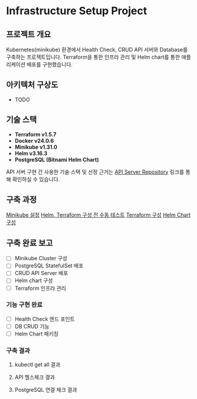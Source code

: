 # Infrastructure Setup Project

## 프로젝트 개요
Kubernetes(minikube) 환경에서 Health Check, CRUD API 서버와 Database를 구축하는 프로젝트입니다.
Terraform을 통한 인프라 관리 및 Helm chart를 통한 애플리케이션 배포를 구현했습니다.

## 아키텍처 구상도
- TODO

## 기술 스택
- **Terraform v1.5.7**
- **Docker v24.0.6**
- **Minikube v1.31.0**
- **Helm v3.16.3**
- **PostgreSQL (Bitnami Helm Chart)**

API 서버 구현 간 사용한 기술 스택 및 선정 근거는 [API Server Repository](https://github.com/sejoonkimmm/API-Repository) 링크를 통해 확인하실 수 있습니다.

## 구축 과정
[Minikube 설정](docs/minikube-setup.md)
[Helm, Terraform 구성 전 수동 테스트](docs/manual-test.md)
[Terraform 구성](docs/terraform-setup.md)
[Helm Chart 구성](docs/helm-setup.md)

## 구축 완료 보고
- [ ] Minikube Cluster 구성
- [ ] PostgreSQL StatefulSet 배포
- [ ] CRUD API Server 배포
- [ ] Helm chart 구성
- [ ] Terraform 인프라 관리

### 기능 구현 완료
- [ ] Health Check 엔드 포인트
- [ ] DB CRUD 기능
- [ ] Helm Chart 패키징

### 구축 결과
1. kubectl get all 결과

2. API 헬스체크 결과

3. PostgreSQL 연결 체크 결과